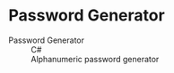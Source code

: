 <H1>Password Generator</H1>

<dl>
  <dt>Password Generator</dt>
  <dd>C#</dd>
  <dd>Alphanumeric password generator</dd>
</dl>
